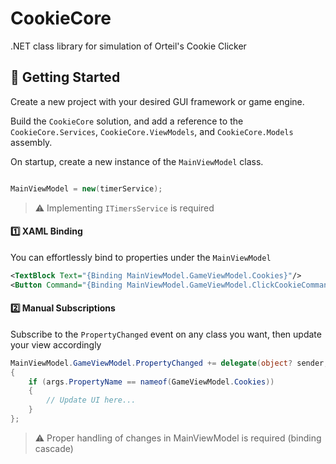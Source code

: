 # CookieCore
.NET class library for simulation of Orteil's Cookie Clicker


## :rocket: Getting Started
Create a new project with your desired GUI framework or game engine.

Build the `CookieCore` solution, and add a reference to the `CookieCore.Services`, `CookieCore.ViewModels`, and `CookieCore.Models` assembly.

On startup, create a new instance of the `MainViewModel` class.

```cs

MainViewModel = new(timerService);

```
> :warning: Implementing `ITimersService` is required

#### :one: XAML Binding
You can effortlessly bind to properties under the `MainViewModel`
```xml
<TextBlock Text="{Binding MainViewModel.GameViewModel.Cookies}"/>
<Button Command="{Binding MainViewModel.GameViewModel.ClickCookieCommand}"/>
```

#### :two: Manual Subscriptions

Subscribe to the `PropertyChanged` event on any class you want, then update your view accordingly
```cs
MainViewModel.GameViewModel.PropertyChanged += delegate(object? sender, PropertyChangedEventArgs args)
{
    if (args.PropertyName == nameof(GameViewModel.Cookies))
    {
        // Update UI here...
    }
};
```
> :warning: Proper handling of changes in MainViewModel is required (binding cascade)  
